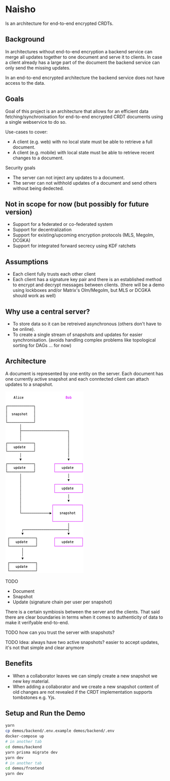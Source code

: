 # Naisho

Is an architecture for end-to-end encrypted CRDTs.

## Background

In architectures without end-to-end encryption a backend service can merge all updates together to one document and serve it to clients. In case a client already has a large part of the document the backend service can only send the missing updates.

In an end-to-end encrypted architecture the backend service does not have access to the data.

## Goals

Goal of this project is an architecture that allows for an efficient data fetching/synchronisation for end-to-end encrypted CRDT documents using a single webservice to do so.

Use-cases to cover:

- A client (e.g. web) with no local state must be able to retrieve a full document.
- A client (e.g. mobile) with local state must be able to retrieve recent changes to a document.

Security goals

- The server can not inject any updates to a document.
- The server can not withhold updates of a document and send others without being dedected.

## Not in scope for now (but possibly for future version)

- Support for a federated or co-federated system
- Support for decentralization
- Support for existing/upcoming encryption protocols (MLS, Megolm, DCGKA)
- Support for integrated forward secrecy using KDF ratchets

## Assumptions

- Each client fully trusts each other client
- Each client has a signature key pair and there is an established method to encrypt and decrypt messages between clients. (there will be a demo using lockboxes and/or Matrix's Olm/Megolm, but MLS or DCGKA should work as well)

## Why use a central server?

- To store data so it can be retreived asynchronous (others don't have to be online).
- To create a single stream of snapshots and updates for easier synchronisation. (avoids handling complex problems like topological sorting for DAGs … for now)

## Architecture

A document is represented by one entity on the server. Each document has one currently active snapshot and each conntected client can attach updates to a snapshot.

<img src="./docs/overview.png?raw=true" width="247" height="573" alt="Relationship between Snapshots and Updates" />

TODO

- Document
- Snapshot
- Update (signature chain per user per snapshot)

There is a certain symbiosis between the server and the clients. That said there are clear boundaries in terms when it comes to authenticity of data to make it verifyable end-to-end.

TODO how can you trust the server with snapshots?

TODO Idea: always have two active snapshots? easier to accept updates, it's not that simple and clear anymore

## Benefits

- When a collaborator leaves we can simply create a new snapshot we new key material.
- When adding a collaborator and we create a new snapshot content of old changes are not revealed if the CRDT implementation supports tombstones e.g. Yjs.

## Setup and Run the Demo

```sh
yarn
cp demos/backend/.env.example demos/backend/.env
docker-compose up
# in another tab
cd demos/backend
yarn prisma migrate dev
yarn dev
# in another tab
cd demos/frontend
yarn dev
```
